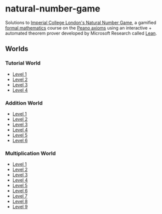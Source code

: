 # natural-number-game

Solutions to [Imperial College London's Natural Number
Game](http://wwwf.imperial.ac.uk/~buzzard/xena/natural_number_game/), a gamified
[formal
mathematics](https://en.wikipedia.org/wiki/Mathematical_logic#Formal_logical_systems)
course on the [Peano axioms](https://en.wikipedia.org/wiki/Peano_axioms) using
an interactive + automated theorem prover developed by Microsoft Research called
[Lean](https://leanprover.github.io/).

## Worlds

### Tutorial World

* [Level 1](tutorial-world/1)
* [Level 2](tutorial-world/2)
* [Level 3](tutorial-world/3)
* [Level 4](tutorial-world/4)

### Addition World

* [Level 1](addition-world/1)
* [Level 2](addition-world/2)
* [Level 3](addition-world/3)
* [Level 4](addition-world/4)
* [Level 5](addition-world/5)
* [Level 6](addition-world/6)

### Multiplication World

* [Level 1](multiplication-world/1)
* [Level 2](multiplication-world/2)
* [Level 3](multiplication-world/3)
* [Level 4](multiplication-world/4)
* [Level 5](multiplication-world/5)
* [Level 6](multiplication-world/6)
* [Level 7](multiplication-world/7)
* [Level 8](multiplication-world/8)
* [Level 9](multiplication-world/9)

